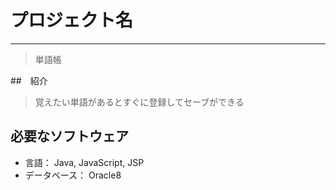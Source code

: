 # プロジェクト名
--------------
>単語帳

##　紹介

>覚えたい単語があるとすぐに登録してセーブができる

## 必要なソフトウェア

- 言語： Java, JavaScript, JSP
- データベース： Oracle8

